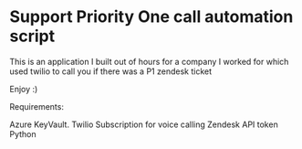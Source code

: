 # Support Priority One call automation script


This is an application I built out of hours for a company I worked for which used twilio to call you if there was a P1 zendesk ticket

Enjoy :) 


Requirements: 

Azure KeyVault.
Twilio Subscription for voice calling
Zendesk API token
Python
